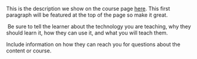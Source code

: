 This is the description we show on the course page [here](https://lab.github.com/blackjack46405/make-money-paid-medicine). This first paragraph will be featured at the top of the page so make it great.
​

​
Be sure to tell the learner about the technology you are teaching, why they should learn it, how they can use it, and what you will teach them.
​


Include information on how they can reach you for questions about the content or course. 